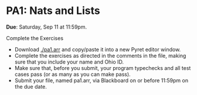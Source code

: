 # PA1: Nats and Lists

**Due**: Saturday, Sep 11 at 11:59pm.

Complete the Exercises

* Download [./pa1.arr](pa1.arr) and copy/paste it into a new Pyret editor window.
* Complete the exercises as directed in the comments in the file, making sure that you include your name and Ohio ID.
* Make sure that, before you submit, your program typechecks and all test cases pass (or as many as you can make pass).
* Submit your file, named pa1.arr, via Blackboard on or before 11:59pm on the due date.
